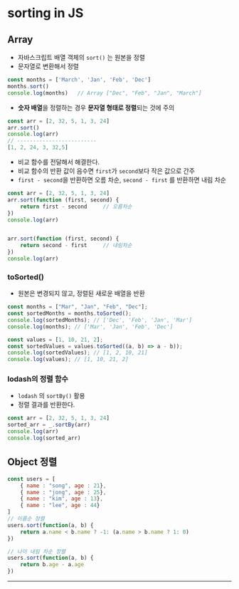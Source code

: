 # sorting in JS

## Array

- 자바스크립트 배열 객체의 `sort()` 는 원본을 정렬
- 문자열로 변환해서 정렬

```javascript
const months = ['March', 'Jan', 'Feb', 'Dec']
months.sort()
console.log(months)   // Array ["Dec", "Feb", "Jan", "March"]
```

- **숫자 배열**을 정렬하는 경우 **문자열 형태로 정렬**되는 것에 주의

```javascript
const arr = [2, 32, 5, 1, 3, 24]
arr.sort()
console.log(arr)
// -------------------------
[1, 2, 24, 3, 32,5]
```

- 비교 함수를 전달해서 해결한다.
- 비교 함수의 반환 값이 음수면 `first`가 `second`보다 작은 값으로 간주
- `first - second`을 반환하면 오름 차순, `second - first` 를 반환하면 내림 차순

```javascript
const arr = [2, 32, 5, 1, 3, 24]
arr.sort(function (first, second) {
    return first - second     // 오름차순
})
console.log(arr)


arr.sort(function (first, second) {
    return second - first     // 내림차순
})
console.log(arr)
```

### toSorted()

- 원본은 변경되지 않고, 정렬된 새로운 배열을 반환

```js
const months = ["Mar", "Jan", "Feb", "Dec"];
const sortedMonths = months.toSorted();
console.log(sortedMonths); // ['Dec', 'Feb', 'Jan', 'Mar']
console.log(months); // ['Mar', 'Jan', 'Feb', 'Dec']

const values = [1, 10, 21, 2];
const sortedValues = values.toSorted((a, b) => a - b));
console.log(sortedValues); // [1, 2, 10, 21]
console.log(values); // [1, 10, 21, 2]
```

### lodash[<Badge type="tip" text="link" vertical="middle"/>](https://lodash.com/docs/4.17.15#sortBy)의 정렬 함수

- `lodash` 의 `sortBy()` 활용
- 정렬 결과를 반환한다.


```javascript
const arr = [2, 32, 5, 1, 3, 24]
sorted_arr = _.sortBy(arr)
console.log(arr)
console.log(sorted_arr)
```

## Object 정렬

```javascript
const users = [
    { name : "song", age : 21},
    { name : "jong", age : 25},
    { name : "kim", age : 13},
    { name : "lee", age : 44}
]
// 이름순 정렬
users.sort(function(a, b) {
    return a.name < b.name ? -1: (a.name > b.name ? 1: 0)
})

// 나이 내림 차순 정렬
users.sort(function(a, b) {
    return b.age - a.age
})
```

-------
